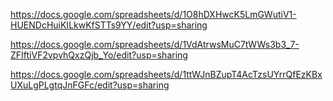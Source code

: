 https://docs.google.com/spreadsheets/d/1O8hDXHwcK5LmGWutiV1-HUENDcHuiKILkwKfSTTs9YY/edit?usp=sharing

https://docs.google.com/spreadsheets/d/1VdAtrwsMuC7tWWs3b3_7-ZFIftiVF2vpvhQxzQjb_Yo/edit?usp=sharing

https://docs.google.com/spreadsheets/d/1ttWJnBZupT4AcTzsUYrrQfEzKBxUXuLgPLgtqJnFGFc/edit?usp=sharing
